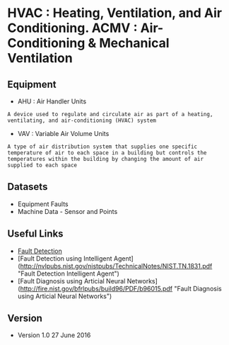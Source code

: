 HVAC : Heating, Ventilation, and Air Conditioning.
ACMV : Air-Conditioning & Mechanical Ventilation
======

## Equipment
* AHU : Air Handler Units
```
A device used to regulate and circulate air as part of a heating, ventilating, and air-conditioning (HVAC) system
```

* VAV : Variable Air Volume Units
```
A type of air distribution system that supplies one specific temperature of air to each space in a building but controls the temperatures within the building by changing the amount of air supplied to each space
```
## Datasets
* Equipment Faults
* Machine Data - Sensor and Points

## Useful Links
* [Fault Detection](http://www.standby.lbl.gov/ied/epb/publications/pdf/fault-detection.pdf "Fault Detection")
* [Fault Detection using Intelligent Agent] (http://nvlpubs.nist.gov/nistpubs/TechnicalNotes/NIST.TN.1831.pdf "Fault Detection Intelligent Agent")
* [Fault Diagnosis using Articial Neural Networks] (http://fire.nist.gov/bfrlpubs/build96/PDF/b96015.pdf "Fault Diagnosis using Articial Neural Networks")

## Version
* Version 1.0 27 June 2016
